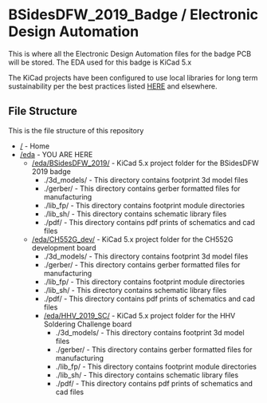 # BSidesDFW_2019_Badge / Electronic Design Automation

This is where all the Electronic Design Automation files for the badge PCB will be stored.
The EDA used for this badge is KiCad 5.x

The KiCad projects have been configured to use local libraries for long term sustainability per the best practices listed [HERE](https://hackaday.com/2017/05/18/kicad-best-practises-library-management/) and elsewhere.

## File Structure

This is the file structure of this repository

* [/](/README.md) - Home
* [/eda](/eda/) - YOU ARE HERE
  * [/eda/BSidesDFW_2019/](/eda/BSidesDFW_2019/) - KiCad 5.x project folder for the BSidesDFW 2019 badge
    * ./3d_models/ - This directory contains footprint 3d model files
    * ./gerber/ - This directory contains gerber formatted files for manufacturing
    * ./lib_fp/ - This directory contains footprint module directories
    * ./lib_sh/ - This directory contains schematic library files
    * ./pdf/ - This directory contains pdf prints of schematics and cad files
  * [/eda/CH552G_dev/](/eda/CH552G_dev/) - KiCad 5.x project folder for the CH552G development board
    * ./3d_models/ - This directory contains footprint 3d model files
    * ./gerber/ - This directory contains gerber formatted files for manufacturing
    * ./lib_fp/ - This directory contains footprint module directories
    * ./lib_sh/ - This directory contains schematic library files
    * ./pdf/ - This directory contains pdf prints of schematics and cad files
    * [/eda/HHV_2019_SC/](/eda/HHV_2019_SC/) - KiCad 5.x project folder for the HHV Soldering Challenge board
      * ./3d_models/ - This directory contains footprint 3d model files
      * ./gerber/ - This directory contains gerber formatted files for manufacturing
      * ./lib_fp/ - This directory contains footprint module directories
      * ./lib_sh/ - This directory contains schematic library files
      * ./pdf/ - This directory contains pdf prints of schematics and cad files
